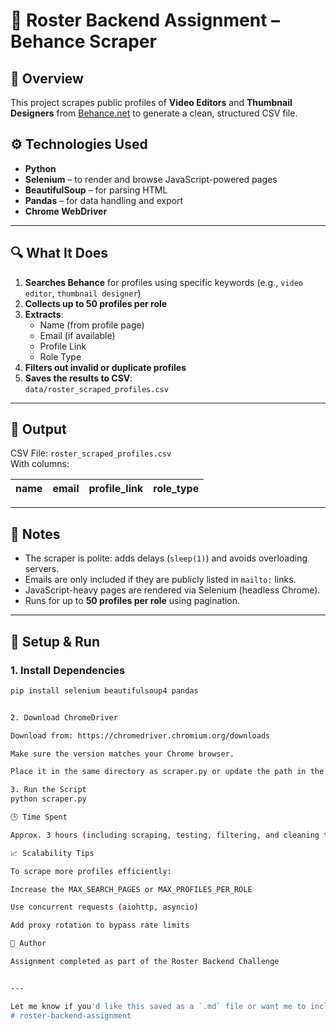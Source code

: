 # 🧾 Roster Backend Assignment – Behance Scraper

## 📌 Overview

This project scrapes public profiles of **Video Editors** and **Thumbnail Designers** from [Behance.net](https://www.behance.net) to generate a clean, structured CSV file.

## ⚙️ Technologies Used

- **Python**
- **Selenium** – to render and browse JavaScript-powered pages
- **BeautifulSoup** – for parsing HTML
- **Pandas** – for data handling and export
- **Chrome WebDriver**

---

## 🔍 What It Does

1. **Searches Behance** for profiles using specific keywords (e.g., `video editor`, `thumbnail designer`)
2. **Collects up to 50 profiles per role**
3. **Extracts**:
   - Name (from profile page)
   - Email (if available)
   - Profile Link
   - Role Type
4. **Filters out invalid or duplicate profiles**
5. **Saves the results to CSV**:  
   `data/roster_scraped_profiles.csv`

---

## 📁 Output

CSV File: `roster_scraped_profiles.csv`  
With columns:

| name | email | profile_link | role_type |
|------|-------|--------------|-----------|

---

## 🧠 Notes

- The scraper is polite: adds delays (`sleep(1)`) and avoids overloading servers.
- Emails are only included if they are publicly listed in `mailto:` links.
- JavaScript-heavy pages are rendered via Selenium (headless Chrome).
- Runs for up to **50 profiles per role** using pagination.

---

## 🚀 Setup & Run

### 1. Install Dependencies

```bash
pip install selenium beautifulsoup4 pandas


2. Download ChromeDriver

Download from: https://chromedriver.chromium.org/downloads

Make sure the version matches your Chrome browser.

Place it in the same directory as scraper.py or update the path in the code.

3. Run the Script
python scraper.py

🕒 Time Spent

Approx. 3 hours (including scraping, testing, filtering, and cleaning the data)

📈 Scalability Tips

To scrape more profiles efficiently:

Increase the MAX_SEARCH_PAGES or MAX_PROFILES_PER_ROLE

Use concurrent requests (aiohttp, asyncio)

Add proxy rotation to bypass rate limits

📌 Author

Assignment completed as part of the Roster Backend Challenge


---

Let me know if you'd like this saved as a `.md` file or want me to include the folder structure for submission.
#   r o s t e r - b a c k e n d - a s s i g n m e n t  
 